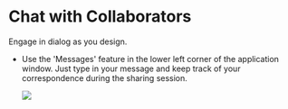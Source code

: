 # Chat with Collaborators

Engage in dialog as you design.
 

* Use the 'Messages' feature in the lower left corner of the application window. Just type in your message and keep track of your correspondence during the sharing session. 
    
    ![](Images/GUID-1F651630-2971-431F-95ED-21D9DE181B99-low.png)
